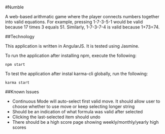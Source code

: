 #Numble

A web-based arithmatic game where the player connects numbers together into valid equations. For example, pressing 1-7-3-5-1 would be valid because 17 times 3 equals 51. Similarly, 1-7-3-7-4 is valid because 1+73=74.

##Technology

This application is written in AngularJS. It is tested using Jasmine.

To run the application after installing npm, execute the following:

```
npm start
```

To test the application after instal karma-cli globally, run the following:

```
karma start
```


##Known Issues

* Continuous Mode will auto-select first valid move. It should allow user to choose whether to use move or keep selecting longer string
* Should be an indication of what formula was valid after selected
* Clicking the last-selected item should undo
* There should be a high score page showing weekly/monthly/yearly high scores
